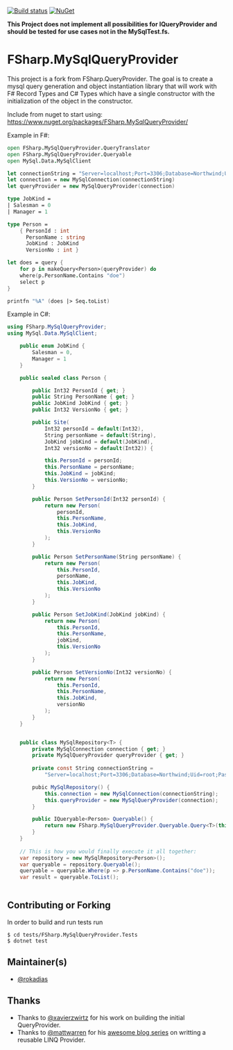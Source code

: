 [![Build status](https://ci.appveyor.com/api/projects/status/38l6kqpx9nfwq7lr/branch/master?svg=true)](https://ci.appveyor.com/project/rokadias/fsharp-mysqlqueryprovider/branch/master)
[![NuGet](https://img.shields.io/nuget/v/FSharp.MySqlQueryProvider.svg)](https://www.nuget.org/packages/FSharp.MySqlQueryProvider/)

**This Project does not implement all possibilities for IQueryProvider and should be tested for use cases not in the MySqlTest.fs.**

# FSharp.MySqlQueryProvider

This project is a fork from FSharp.QueryProvider. The goal is to create a mysql query generation
and object instantiation library that will work with F# Record Types and C# Types which have a single constructor with the initialization of the object in the constructor.

Include from nuget to start using: https://www.nuget.org/packages/FSharp.MySqlQueryProvider/

Example in F#:
```fsharp
open FSharp.MySqlQueryProvider.QueryTranslator
open FSharp.MySqlQueryProvider.Queryable
open MySql.Data.MySqlClient

let connectionString = "Server=localhost;Port=3306;Database=Northwind;Uid=root;Password=password;"
let connection = new MySqlConnection(connectionString)
let queryProvider = new MySqlQueryProvider(connection)

type JobKind =
| Salesman = 0
| Manager = 1

type Person =
    { PersonId : int
      PersonName : string
      JobKind : JobKind
      VersionNo : int }

let does = query {
    for p in makeQuery<Person>(queryProvider) do
    where(p.PersonName.Contains "doe")
    select p
}

printfn "%A" (does |> Seq.toList)
```

Example in C#:
```csharp
using FSharp.MySqlQueryProvider;
using MySql.Data.MySqlClient;

    public enum JobKind {
        Salesman = 0,
        Manager = 1
    }

    public sealed class Person {

        public Int32 PersonId { get; }
        public String PersonName { get; }
        public JobKind JobKind { get; }
        public Int32 VersionNo { get; }

        public Site(
            Int32 personId = default(Int32),
            String personName = default(String),
            JobKind jobKind = default(JobKind),
            Int32 versionNo = default(Int32)) {

            this.PersonId = personId;
            this.PersonName = personName;
            this.JobKind = jobKind;
            this.VersionNo = versionNo;
        }

        public Person SetPersonId(Int32 personId) {
            return new Person(
                personId,
                this.PersonName,
                this.JobKind,
                this.VersionNo
            );
        }

        public Person SetPersonName(String personName) {
            return new Person(
                this.PersonId,
                personName,
                this.JobKind,
                this.VersionNo
            );
        }

        public Person SetJobKind(JobKind jobKind) {
            return new Person(
                this.PersonId,
                this.PersonName,
                jobKind,
                this.VersionNo
            );
        }

        public Person SetVersionNo(Int32 versionNo) {
            return new Person(
                this.PersonId,
                this.PersonName,
                this.JobKind,
                versionNo
            );
        }
    }


    public class MySqlRepository<T> {
        private MySqlConnection connection { get; }
        private MySqlQueryProvider queryProvider { get; }
        
        private const String connectionString = 
            "Server=localhost;Port=3306;Database=Northwind;Uid=root;Password=password;";

        pubic MySqlRepository() {
            this.connection = new MySqlConnection(connectionString);
            this.queryProvider = new MySqlQueryProvider(connection);
        }

        public IQueryable<Person> Queryable() {
            return new FSharp.MySqlQueryProvider.Queryable.Query<T>(this.queryProvider);
        }
    }
    
    // This is how you would finally execute it all together:
    var repository = new MySqlRepository<Person>();
    var queryable = repository.Queryable();
    queryable = queryable.Where(p => p.PersonName.Contains("doe"));
    var result = queryable.ToList();
    
```


## Contributing or Forking

In order to build and run tests run

    $ cd tests/FSharp.MySqlQueryProvider.Tests
    $ dotnet test

## Maintainer(s)

- [@rokadias](https://github.com/rokadias)

## Thanks
- Thanks to [@xavierzwirtz](https://github.com/xavierzwirtz) for his work on building the initial QueryProvider.
- Thanks to [@mattwarren](https://github.com/mattwarren) for his [awesome blog series](http://blogs.msdn.com/b/mattwar/archive/2008/11/18/linq-links.aspx) on writting a reusable LINQ Provider.
